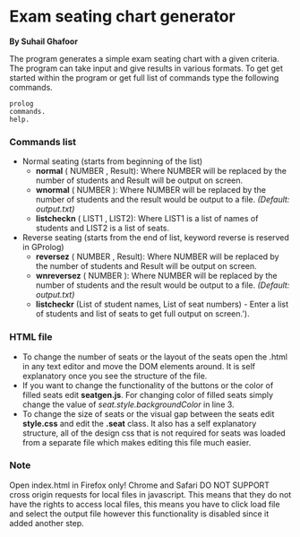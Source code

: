 # Exam seating chart generator
**By Suhail Ghafoor**

The program generates a simple exam seating chart with a given criteria. The program can take input and give results in various formats. To get get started within the program or get full list of commands type the following commands.


```
prolog
commands.
help. 
```


### Commands list
* Normal seating (starts from beginning of the list)
  * **normal** ( NUMBER , Result): Where NUMBER will be replaced by the number of students and Result will be output on screen.
  * **wnormal** ( NUMBER ): Where NUMBER will be replaced by the number of students and the result would be output to a file. *(Default: output.txt)*
  * **listcheckn** ( LIST1 , LIST2): Where LIST1 is a list of names of students and LIST2 is a list of seats.
* Reverse seating (starts from the end of list, keyword reverse is reserved in GProlog)
  * **reversez** ( NUMBER , Result): Where NUMBER will be replaced by the number of students and Result will be output on screen.
  * **wnreversez** ( NUMBER ): Where NUMBER will be replaced by the number of students and the result would be output to a file. *(Default: output.txt)*
  * **listcheckr** (List of student names, List of seat numbers) - Enter a list of students and list of seats to get full output on screen.').

### HTML file
  * To change the number of seats or the layout of the seats open the .html in any text editor and move the DOM elements around. It is self explanatory once you see the structure of the file.
  * If you want to change the functionality of the buttons or the color of filled seats edit **seatgen.js**. For changing color of filled seats simply change the value of  *seat.style.backgroundColor* in line 3.
  * To change the size of seats or the visual gap between the seats edit **style.css** and edit the **.seat** class. It also has a self explanatory structure, all of the design css that is not required for seats was loaded from a separate file which makes editing this file much easier.

### Note
Open index.html in Firefox only! Chrome and Safari DO NOT SUPPORT cross origin requests for local files in javascript. This means that they do not have the rights to access local files, this means you have to click load file and select the output file however this functionality is disabled since it added another step.
